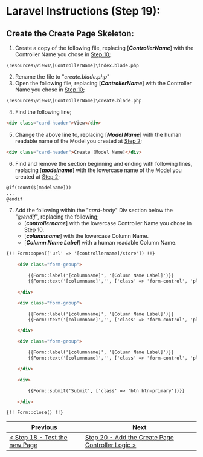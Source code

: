 # Laravel Instructions (Step 19):

## Create the Create Page Skeleton:

1. Create a copy of the following file, replacing [**_ControllerName_**] with the Controller Name you chose in [Step 10](laravel-10.md);

```
\resources\views\[ControllerName]\index.blade.php
```

2. Rename the file to "_create.blade.php_"
3. Open the following file, replacing [**_ControllerName_**] with the Controller Name you chose in [Step 10](laravel-10.md);

```
\resources\views\[ControllerName]\create.blade.php
```

4. Find the following line;

```HTML
<div class="card-header">View</div>
```

5. Change the above line to, replacing [**_Model Name_**] with the human readable name of the Model you created at [Step 2](laravel-2.md);

```HTML
<div class="card-header">Create [Model Name]</div>
```

6. Find and remove the section beginning and ending with following lines, replacing [**_modelname_**] with the lowercase name of the Model you created at [Step 2](laravel-2.md);

```HTML
@if(count($[modelname]))
...
@endif
```

7. Add the following within the "_card-body_" Div section below the "_@endif_", replacing the following;
    - [**_controllername_**] with the lowercase Controller Name you chose in [Step 10](laravel-10.md).
    - [**_columnname_**] with the lowercase Column Name.
    - [**_Column Name Label_**] with a human readable Column Name.

```HTML
{!! Form::open(['url' => '[controllername]/store']) !!}

    <div class="form-group">

        {{Form::label('[columnname]', '[Column Name Label]')}}
        {{Form::text('[columnname]','', ['class' => 'form-control', 'placeholder' => 'Enter [Column Name Label]'])}}

    </div>

    <div class="form-group">

        {{Form::label('[columnname]', '[Column Name Label]')}}
        {{Form::text('[columnname]','', ['class' => 'form-control', 'placeholder' => 'Enter [Column Name Label]'])}}

    </div>

    <div class="form-group">

        {{Form::label('[columnname]', '[Column Name Label]')}}
        {{Form::text('[columnname]','', ['class' => 'form-control', 'placeholder' => 'Enter [Column Name Label]'])}}

    </div>

    <div>

        {{Form::submit('Submit', ['class' => 'btn btn-primary'])}}

    </div>

{!! Form::close() !!}
```

| Previous | Next |
| -------- | ---- |
| [< Step 18 - Test the new Page](laravel-18.md) | [Step 20 - Add the Create Page Controller Logic >](laravel-20.md) |